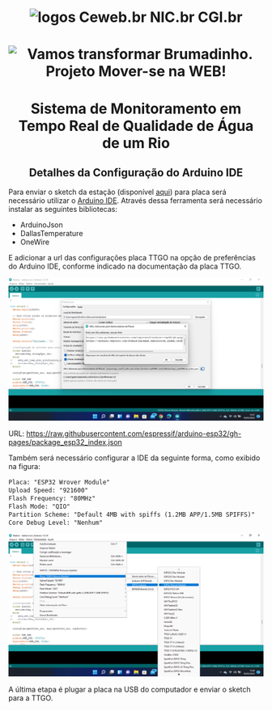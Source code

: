 <h1 align="center"><img src="https://user-images.githubusercontent.com/16292535/150152830-a0077ec7-d677-4e19-b282-04401bb5a060.png" alt="logos Ceweb.br NIC.br CGI.br " width="250" height="auto"></h1>

<h1 align="center">
    <img src="https://ceweb.br/media/imgs/Moverse_na_Web_banner-site.jpg" alt="Vamos transformar Brumadinho. Projeto Mover-se na WEB!" width="450" height="auto">
</h1>

<h1 align="center"> Sistema de Monitoramento em Tempo Real de Qualidade de Água de um Rio </h1>

<h2 align="center"> Detalhes da Configuração do Arduino IDE </h2>


Para enviar o sketch da estação (disponível [aqui](sketch/station.ino)) para placa será necessário utilizar o [Arduino IDE](https://www.arduino.cc/en/software). Através dessa ferramenta será necessário instalar as seguintes bibliotecas:

* ArduinoJson
* DallasTemperature
* OneWire 

E adicionar a url das configurações placa TTGO na opção de preferências do Arduino IDE, conforme indicado na documentação da placa TTGO. 

![URLs das placas](img/arduino_ide_1.png)

URL: https://raw.githubusercontent.com/espressif/arduino-esp32/gh-pages/package_esp32_index.json

Também será necessário configurar a IDE da seguinte forma, como exibido na figura: 

```
Placa: "ESP32 Wrover Module"
Upload Speed: "921600"
Flash Frequency: "80MHz"
Flash Mode: "QIO"
Partition Scheme: "Default 4MB with spiffs (1.2MB APP/1.5MB SPIFFS)"
Core Debug Level: "Nenhum"
```

![Configuração da IDE](img/arduino_ide_2.png)

A última etapa é plugar a placa na USB do computador e enviar o sketch para a TTGO.
